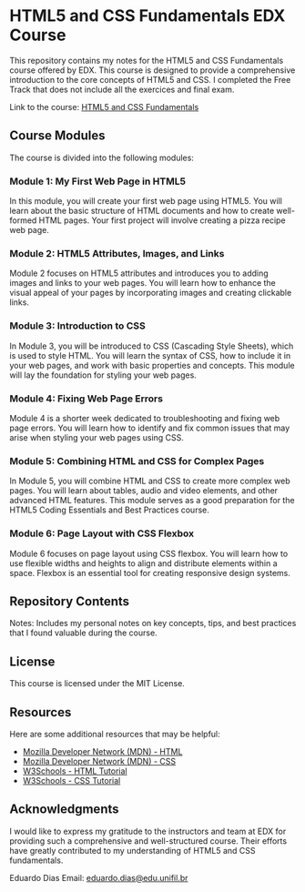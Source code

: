 # HTML5 and CSS Fundamentals EDX Course
This repository contains my notes for the HTML5 and CSS Fundamentals course offered by EDX. This course is designed to provide a comprehensive introduction to the core concepts of HTML5 and CSS. I completed the Free Track that does not include all the exercices and final exam.

Link to the course: [HTML5 and CSS Fundamentals](https://www.edx.org/course/html5-and-css-fundamentals/ "HTML5 and CSS Fundamentals")

## Course Modules
The course is divided into the following modules:

### Module 1: My First Web Page in HTML5
In this module, you will create your first web page using HTML5. You will learn about the basic structure of HTML documents and how to create well-formed HTML pages. Your first project will involve creating a pizza recipe web page.

### Module 2: HTML5 Attributes, Images, and Links
Module 2 focuses on HTML5 attributes and introduces you to adding images and links to your web pages. You will learn how to enhance the visual appeal of your pages by incorporating images and creating clickable links.

### Module 3: Introduction to CSS
In Module 3, you will be introduced to CSS (Cascading Style Sheets), which is used to style HTML. You will learn the syntax of CSS, how to include it in your web pages, and work with basic properties and concepts. This module will lay the foundation for styling your web pages.

### Module 4: Fixing Web Page Errors
Module 4 is a shorter week dedicated to troubleshooting and fixing web page errors. You will learn how to identify and fix common issues that may arise when styling your web pages using CSS.

### Module 5: Combining HTML and CSS for Complex Pages
In Module 5, you will combine HTML and CSS to create more complex web pages. You will learn about tables, audio and video elements, and other advanced HTML features. This module serves as a good preparation for the HTML5 Coding Essentials and Best Practices course.

### Module 6: Page Layout with CSS Flexbox
Module 6 focuses on page layout using CSS flexbox. You will learn how to use flexible widths and heights to align and distribute elements within a space. Flexbox is an essential tool for creating responsive design systems.

## Repository Contents

Notes: Includes my personal notes on key concepts, tips, and best practices that I found valuable during the course.

## License
This course is licensed under the MIT License.

## Resources
Here are some additional resources that may be helpful:

* [Mozilla Developer Network (MDN) - HTML](https://developer.mozilla.org/en-US/docs/Web/HTML/ "HTML: HyperText Markup Language")
* [Mozilla Developer Network (MDN) - CSS](https://developer.mozilla.org/en-US/docs/Web/CSS/ "CSS: Cascading Style Sheets")
* [W3Schools - HTML Tutorial](https://www.w3schools.com/html/ "HTML Tutorial")
* [W3Schools - CSS Tutorial](https://www.w3schools.com/css/ "CSS Tutorial")

## Acknowledgments
I would like to express my gratitude to the instructors and team at EDX for providing such a comprehensive and well-structured course. Their efforts have greatly contributed to my understanding of HTML5 and CSS fundamentals.

Eduardo Dias
Email: eduardo.dias@edu.unifil.br

